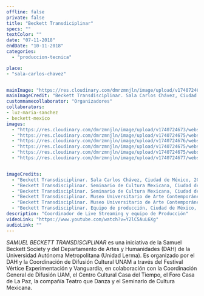 ```yaml
---
offline: false
private: false
title: "Beckett Transdiciplinar"
specs: ""
textColor: ""
date: "07-11-2018"  
endDate: "10-11-2018"
categories:  
  - "produccion-tecnica"

place: 
- "sala-carlos-chavez"


mainImage: "https://res.cloudinary.com/dmrzmnjln/image/upload/v1740724677/website/projects/produccion-tecnica/hnsurwrerrxyfftgz70d.jpg"
mainImageCredit: "Beckett Transdisciplinar. Sala Carlos Chávez, Ciudad de México, 2018. Cortesía: Beckett México."
customnamecollaborator: "Organizadores"
collaborators:
- luz-maria-sanchez
- beckett-mexico
images:
  - "https://res.cloudinary.com/dmrzmnjln/image/upload/v1740724673/website/projects/produccion-tecnica/q65ktb9tvlumlyssxdqh.jpg"
  - "https://res.cloudinary.com/dmrzmnjln/image/upload/v1740724675/website/projects/produccion-tecnica/vhdwmvys8oxv7rzwrqnu.jpg"
  - "https://res.cloudinary.com/dmrzmnjln/image/upload/v1740724676/website/projects/produccion-tecnica/oblhnshek7u3mgkdesuk.jpg"
  - "https://res.cloudinary.com/dmrzmnjln/image/upload/v1740724675/website/projects/produccion-tecnica/tkil7rgkkxmddb4opz13.jpg"
  - "https://res.cloudinary.com/dmrzmnjln/image/upload/v1740724675/website/projects/produccion-tecnica/rwg9x9iknw4igknrigsh.jpg"
  - "https://res.cloudinary.com/dmrzmnjln/image/upload/v1740724677/website/projects/produccion-tecnica/lezgjlwr3pxzrmsprszo.jpg"


imageCredits:
  - "Beckett Transdisciplinar. Sala Carlos Chávez, Ciudad de México, 2018. Cortesía: Beckett México."
  - "Beckett Transdisciplinar. Seminario de Cultura Mexicana, Ciudad de México, 2018. Cortesía: Beckett México."
  - "Beckett Transdisciplinar. Seminario de Cultura Mexicana, Ciudad de México, 2018. Cortesía: Beckett México."
  - "Beckett Transdisciplinar. Museo Universitario de Arte Contemporáneo, Ciudad de México, 2018. Cortesía: Beckett México."
  - "Beckett Transdisciplinar. Museo Universitario de Arte Contemporáneo, Ciudad de México, 2018. Cortesía: Beckett México."
  - "Beckett Transdisciplinar. Equipo de producción, Ciudad de México, 2018. Cortesía: Beckett México."
description: "Coordinador de Live Streaming y equipo de Producción"
videoLink: "https://www.youtube.com/watch?v=Y2lC5AuL6Xg"
audioLink: ""
---
```


*SAMUEL BECKETT TRANSDISCIPLINAR* es una iniciativa de la Samuel Beckett Society y del Departamento de Artes y Humanidades (DAH) de la Universidad Autónoma Metropolitana (Unidad Lerma). Es organizado por el DAH y la Coordinación de Difusión Cultural UNAM a través del Festival Vértice Experimentación y Vanguardia, en colaboración con la Coordinación General de Difusión UAM, el Centro Cultural Casa del Tiempo, el Foro Casa de La Paz, la compañía Teatro que Danza y el Seminario de Cultura Mexicana.

